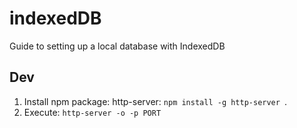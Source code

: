 # indexedDB

Guide to setting up a local database with IndexedDB

## Dev

1. Install npm package: http-server: `npm install -g http-server `.
2. Execute: `http-server -o -p PORT`
